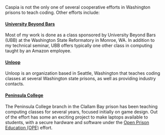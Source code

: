 Caspia is not the only one of several cooperative efforts in Washington prisons to teach coding. Other efforts include:
#### [University Beyond Bars](http://www.universitybeyondbars.org/)
Most of my work is done as a class sponsored by University Beyond Bars (UBB) at the Washington State Reformatory in Monroe, WA. In
addition to my technical seminar, UBB offers typically one other class in computing taught by an Amazon employee.
#### [Unloop](https://www.un-loop.org/)
Unloop is an organization based in Seattle, Washington that teaches coding classes at several Washington state prisons, as well as
providing industry contacts.
#### [Peninsula College](https://www.pencol.edu/)
The Peninsula College branch in the Clallam Bay prison has been teaching computing classes for several years, focused initially
on game design. Out of the effort has some an exciting project to make laptops available to students, with a secure hardware
and software under the [Open Prison Education (OPE)](https://github.com/operepo/ope) effort.